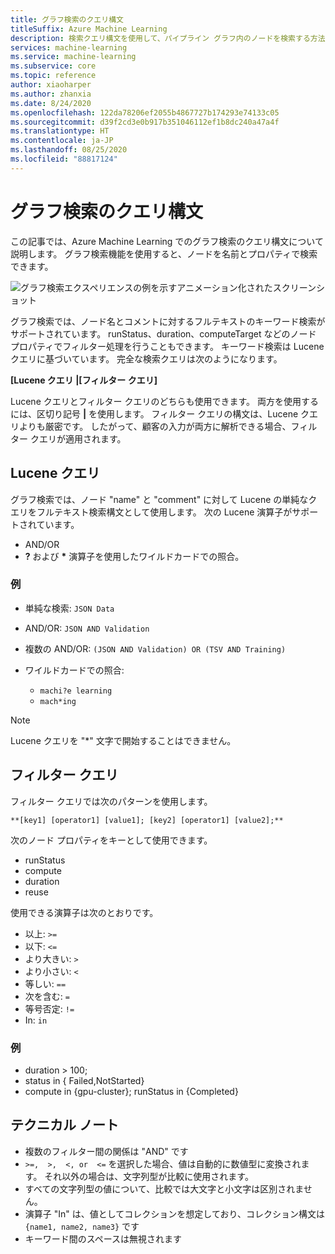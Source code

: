 ```yaml
---
title: グラフ検索のクエリ構文
titleSuffix: Azure Machine Learning
description: 検索クエリ構文を使用して、パイプライン グラフ内のノードを検索する方法について説明します。
services: machine-learning
ms.service: machine-learning
ms.subservice: core
ms.topic: reference
author: xiaoharper
ms.author: zhanxia
ms.date: 8/24/2020
ms.openlocfilehash: 122da78206ef2055b4867727b174293e74133c05
ms.sourcegitcommit: d39f2cd3e0b917b351046112ef1b8dc240a47a4f
ms.translationtype: HT
ms.contentlocale: ja-JP
ms.lasthandoff: 08/25/2020
ms.locfileid: "88817124"
---
```

# <a name="graph-search-query-syntax"></a>グラフ検索のクエリ構文

この記事では、Azure Machine Learning でのグラフ検索のクエリ構文について説明します。 グラフ検索機能を使用すると、ノードを名前とプロパティで検索できます。 

 ![グラフ検索エクスペリエンスの例を示すアニメーション化されたスクリーンショット](media/search/graph-search.gif)

グラフ検索では、ノード名とコメントに対するフルテキストのキーワード検索がサポートされています。 runStatus、duration、computeTarget などのノード プロパティでフィルター処理を行うこともできます。 キーワード検索は Lucene クエリに基づいています。 完全な検索クエリは次のようになります。  

**[Lucene クエリ |[フィルター クエリ]** 

Lucene クエリとフィルター クエリのどちらも使用できます。 両方を使用するには、区切り記号 **|** を使用します。 フィルター クエリの構文は、Lucene クエリよりも厳密です。 したがって、顧客の入力が両方に解析できる場合、フィルター クエリが適用されます。

 

## <a name="lucene-query"></a>Lucene クエリ

グラフ検索では、ノード "name" と "comment" に対して Lucene の単純なクエリをフルテキスト検索構文として使用します。 次の Lucene 演算子がサポートされています。

 
- AND/OR
- **?** および **\*** 演算子を使用したワイルドカードでの照合。

### <a name="examples"></a>例

- 単純な検索: `JSON Data`

- AND/OR: `JSON AND Validation`

- 複数の AND/OR: `(JSON AND Validation) OR (TSV AND Training)`

 
- ワイルドカードでの照合: 
    - `machi?e learning`
    -   `mach*ing`
 
>[!NOTE]
> Lucene クエリを "*" 文字で開始することはできません。

##  <a name="filter-query"></a>フィルター クエリ

 
フィルター クエリでは次のパターンを使用します。
 
    **[key1] [operator1] [value1]; [key2] [operator1] [value2];**

 
次のノード プロパティをキーとして使用できます。

- runStatus
- compute
- duration
- reuse

使用できる演算子は次のとおりです。

- 以上: `>=`
- 以下: `<=`
- より大きい: `>`
- より小さい: `<`
- 等しい: `==`
- 次を含む: `=`
- 等号否定: `!=`
- In: `in`

 
 

### <a name="example"></a>例

- duration > 100;
- status in { Failed,NotStarted}
- compute in {gpu-cluster}; runStatus in {Completed}

## <a name="technical-notes"></a>テクニカル ノート

- 複数のフィルター間の関係は "AND" です
- `>=,  >,  <, or  <=` を選択した場合、値は自動的に数値型に変換されます。 それ以外の場合は、文字列型が比較に使用されます。
- すべての文字列型の値について、比較では大文字と小文字は区別されません。
- 演算子 "In" は、値としてコレクションを想定しており、コレクション構文は `{name1, name2, name3}` です
- キーワード間のスペースは無視されます